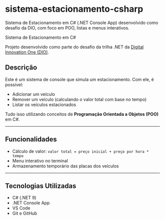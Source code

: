 # sistema-estacionamento-csharp
Sistema de Estacionamento em C# (.NET Console App) desenvolvido como desafio da DIO, com foco em POO, listas e menus interativos.

Sistema de Estacionamento em C#

Projeto desenvolvido como parte do desafio da trilha .NET da [Digital Innovation One (DIO)](https://www.dio.me/).

##  Descrição

Este é um sistema de console que simula um estacionamento. Com ele, é possível:

- Adicionar um veículo
- Remover um veículo (calculando o valor total com base no tempo)
- Listar os veículos estacionados

Tudo isso utilizando conceitos de **Programação Orientada a Objetos (POO)** em C#.

---

##  Funcionalidades

- Cálculo de valor: `valor total = preço inicial + preço por hora * tempo`
- Menu interativo no terminal
- Armazenamento temporário das placas dos veículos

---

##  Tecnologias Utilizadas

- C# (.NET 9)
- .NET Console App
- VS Code
- Git e GitHub
